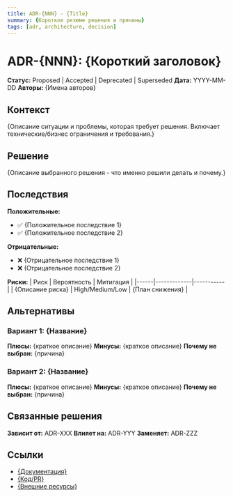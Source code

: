 ```yaml
---
title: ADR-{NNN} - {Title}
summary: {Короткое резюме решения и причины}
tags: [adr, architecture, decision]
---
```


# ADR-{NNN}: {Короткий заголовок}

**Статус:** Proposed | Accepted | Deprecated | Superseded
**Дата:** YYYY-MM-DD
**Авторы:** {Имена авторов}

## Контекст

{Описание ситуации и проблемы, которая требует решения. Включает технические/бизнес ограничения и требования.}

## Решение

{Описание выбранного решения - что именно решили делать и почему.}

## Последствия

**Положительные:**
- ✅ {Положительное последствие 1}
- ✅ {Положительное последствие 2}

**Отрицательные:**
- ❌ {Отрицательное последствие 1}
- ❌ {Отрицательное последствие 2}

**Риски:**
| Риск | Вероятность | Митигация |
|------|-------------|-----------|
| {Описание риска} | High/Medium/Low | {План снижения} |

## Альтернативы

### Вариант 1: {Название}
**Плюсы:** {краткое описание}
**Минусы:** {краткое описание}
**Почему не выбран:** {причина}

### Вариант 2: {Название}
**Плюсы:** {краткое описание}
**Минусы:** {краткое описание}
**Почему не выбран:** {причина}

## Связанные решения

**Зависит от:** ADR-XXX
**Влияет на:** ADR-YYY
**Заменяет:** ADR-ZZZ

## Ссылки

- [{Документация}]({ссылка})
- [{Код/PR}]({ссылка})
- [{Внешние ресурсы}]({ссылка})
